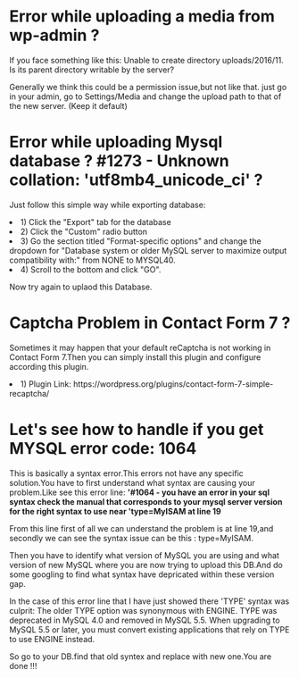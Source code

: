 <h1>Error while uploading a media from wp-admin ?</h1>
<p>If you face something like this:
Unable to create directory uploads/2016/11. Is its parent directory writable by the server?

Generally we think this could be a permission issue,but not like that.
just go in your admin, go to Settings/Media and change the upload path to that of the new server. (Keep it default)
</p>

<h1>Error while uploading Mysql database ? #1273 - Unknown collation: 'utf8mb4_unicode_ci' ?</h1>
<p>Just follow this simple way while exporting database:</p>

<li> 1) Click the "Export" tab for the database</li>

<li> 2) Click the "Custom" radio button</li>

<li> 3) Go the section titled "Format-specific options" and change the dropdown for "Database system or older MySQL server to maximize output compatibility with:" from NONE to MYSQL40.</li>

<li> 4) Scroll to the bottom and click "GO".</li>


<p>Now try again to uplaod this Database.</p>


<h1>Captcha Problem in Contact Form 7 ?</h1>
<p>Sometimes it may happen that your default reCaptcha is not working in Contact Form 7.Then you can simply install this plugin and configure according this plugin.</p>

<li> 1) Plugin Link: https://wordpress.org/plugins/contact-form-7-simple-recaptcha/</li>


<h1>Let's see how to handle if you get MYSQL error code: 1064</h1>
<p>This is basically a syntax error.This errors not have any specific solution.You have to first understand what syntax are causing your problem.Like see this error line: 
<b>'#1064 - you have an error in your sql syntax check the manual that corresponds to your mysql server version for the right syntax to use near 'type=MyISAM at line 19</b>

<p>From this line first of all we can understand the problem is at line 19,and secondly we can see the syntax issue can be this : type=MyISAM.</p>

<p>Then you have to identify what version of MySQL you are using and what version of new MySQL where you are now trying to upload this DB.And do some googling to find what syntax have depricated within these version gap.</p>

<p>In the case of this error line that I have just showed there 'TYPE' syntax was culprit:
The older TYPE option was synonymous with ENGINE. TYPE was deprecated in MySQL 4.0 and removed in MySQL 5.5. When upgrading to MySQL 5.5 or later, you must convert existing applications that rely on TYPE to use ENGINE instead.</p>

<p>So go to your DB.find that old syntex and replace with new one.You are done !!!</p>
</p>


